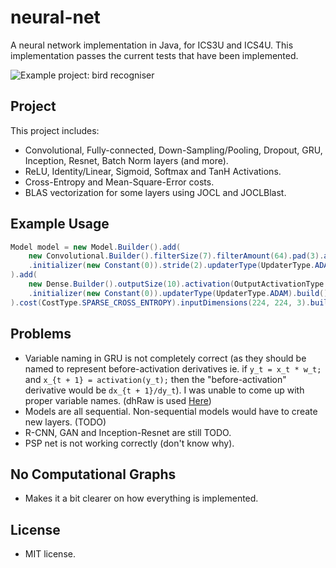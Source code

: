 # neural-net
A neural network implementation in Java, for ICS3U and ICS4U. This implementation passes the current tests that have been implemented.

![Example project: bird recogniser](https://raw.githubusercontent.com/patricksongzy/neural-net/master/images/bird-recognizer.gif)

## Project
This project includes:
* Convolutional, Fully-connected, Down-Sampling/Pooling, Dropout, GRU, Inception, Resnet, Batch Norm layers (and more).
* ReLU, Identity/Linear, Sigmoid, Softmax and TanH Activations.
* Cross-Entropy and Mean-Square-Error costs.
* BLAS vectorization for some layers using JOCL and JOCLBlast.

## Example Usage
```java
Model model = new Model.Builder().add(
    new Convolutional.Builder().filterSize(7).filterAmount(64).pad(3).activationType(ActivationType.RELU)
    .initializer(new Constant(0)).stride(2).updaterType(UpdaterType.ADAM).build()
).add(
    new Dense.Builder().outputSize(10).activation(OutputActivationType.SOFTMAX)
    .initializer(new Constant(0)).updaterType(UpdaterType.ADAM).build()
).cost(CostType.SPARSE_CROSS_ENTROPY).inputDimensions(224, 224, 3).build(); 
```

## Problems
* Variable naming in GRU is not completely correct (as they should be named to represent before-activation derivatives ie. if `y_t = x_t * w_t;` and `x_{t + 1} = activation(y_t);` then the "before-activation" derivative would be `dx_{t + 1}/dy_t`). I was unable to come up with proper variable names. (dhRaw is used [Here](https://gist.github.com/karpathy/d4dee566867f8291f086))
* Models are all sequential. Non-sequential models would have to create new layers. (TODO)
* R-CNN, GAN and Inception-Resnet are still TODO.
* PSP net is not working correctly (don't know why).

## No Computational Graphs
* Makes it a bit clearer on how everything is implemented.

## License
* MIT license.
